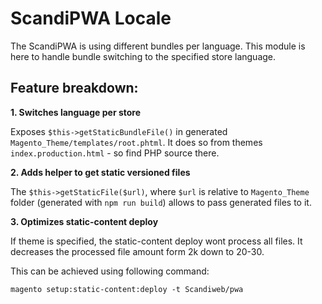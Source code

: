 # ScandiPWA Locale

The ScandiPWA is using different bundles per language. This module is here to handle bundle switching to the specified store language.

## Feature breakdown:

**1. Switches language per store**

Exposes `$this->getStaticBundleFile()` in generated `Magento_Theme/templates/root.phtml`.
It does so from themes `index.production.html` - so find PHP source there.

**2. Adds helper to get static versioned files**

The `$this->getStaticFile($url)`, where `$url` is relative to `Magento_Theme` folder
(generated with `npm run build`) allows to pass generated files to it.

**3. Optimizes static-content deploy**

If theme is specified, the static-content deploy wont process all files.
It decreases the processed file amount form 2k down to 20-30.

This can be achieved using following command:

```
magento setup:static-content:deploy -t Scandiweb/pwa
```